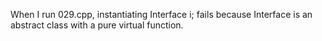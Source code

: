 When I run 029.cpp, instantiating Interface i; fails because Interface is an abstract class with a pure virtual function.